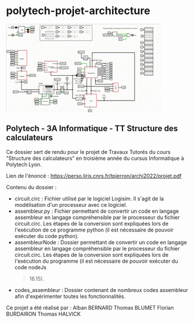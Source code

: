 # polytech-projet-architecture

![gif](./img/demo.gif)

## Polytech - 3A Informatique - TT Structure des calculateurs

Ce dossier sert de rendu pour le projet de Travaux Tutorés
du cours "Structure des calculateurs" en troisième année du
cursus Informatique à Polytech Lyon.

Lien de l'énoncé :
https://perso.liris.cnrs.fr/tpierron/archi2022/projet.pdf

Contenu du dossier :

- circuit.circ :
  Fichier utilisé par le logiciel Logisim. Il s'agit
  de la modélisation d'un processeur avec ce logiciel.
- assembleur.py :
  Fichier permettant de convertir un code en langage
  assembleur en langage compréhensible par le processeur
  du fichier circuit.circ. Les étapes de la conversion
  sont expliquées lors de l'exécution de ce programme
  python (il est nécessaire de pouvoir exécuter du code
  python).
- assembleurNode :
  Dossier permettant de convertir un code en langage
  assembleur en langage compréhensible par le processeur
  du fichier circuit.circ. Les étapes de la conversion
  sont expliquées lors de l'exécution du programme (il
  est nécessaire de pouvoir exécuter du code nodeJs
  > 16.15).
- codes_assembleur :
  Dossier contenant de nombreux codes assembleur afin
  d'expérimenter toutes les fonctionnalités.

Ce projet a été réalisé par :
Alban BERNARD
Thomas BLUMET
Florian BURDAIRON
Thomas HALVICK
